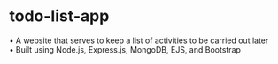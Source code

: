 # todo-list-app
•	A website that serves to keep a list of activities to be carried out later  
•	Built using Node.js, Express.js, MongoDB, EJS, and Bootstrap
